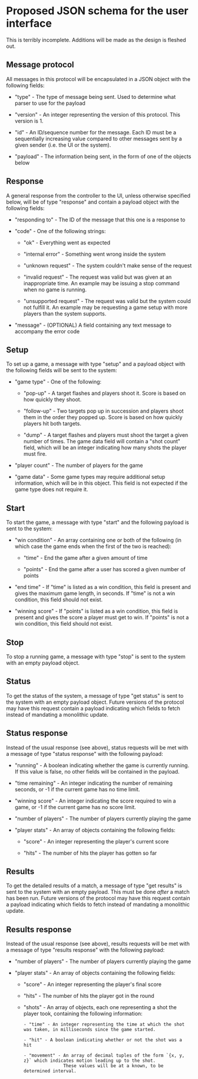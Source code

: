 # Proposed JSON schema for the user interface

This is terribly incomplete. Additions will be made as the design is fleshed out.

## Message protocol

All messages in this protocol will be encapsulated in a JSON object with the following fields:

- "type" - The type of message being sent. Used to determine what parser to use for the payload

- "version" - An integer representing the version of this protocol. This version is 1.

- "id" - An ID/sequence number for the message. Each ID must be a sequentially increasing value compared to other
  messages sent by a given sender (i.e. the UI or the system).

- "payload" - The information being sent, in the form of one of the objects below

## Response

A general response from the controller to the UI, unless otherwise specified below, will be of type "response"
and contain a payload object with the following fields:

- "responding to" - The ID of the message that this one is a response to

- "code" - One of the following strings:

    - "ok" - Everything went as expected

    - "internal error" - Something went wrong inside the system

    - "unknown request" - The system couldn't make sense of the request

    - "invalid request" - The request was valid but was given at an inappropriate time.
                          An example may be issuing a stop command when no game is running.

    - "unsupported request" - The request was valid but the system could not fulfill it.
                      An example may be requesting a game setup with more players than the system supports.

- "message" - (OPTIONAL) A field containing any text message to accompany the error code

## Setup

To set up a game, a message with type "setup" and a payload object with the following fields will be sent to the system:

- "game type" - One of the following:

  - "pop-up" - A target flashes and players shoot it. Score is based on how quickly they shoot.

  - "follow-up" - Two targets pop up in succession and players shoot them in the order they popped up.
                  Score is based on how quickly players hit both targets.

  - "dump" - A target flashes and players must shoot the target a given number of times.
             The game data field will contain a "shot count" field, which will be an integer indicating
             how many shots the player must fire.

- "player count" - The number of players for the game

- "game data" - Some game types may require additional setup information, which will be in this object.
                This field is not expected if the game type does not require it.

## Start

To start the game, a message with type "start" and the following payload is sent to the system:

- "win condition" - An array containing one or both of the following
  (in which case the game ends when the first of the two is reached):

  - "time" - End the game after a given amount of time

  - "points" - End the game after a user has scored a given number of points

- "end time" - If "time" is listed as a win condition,
               this field is present and gives the maximum game length, in seconds.
               If "time" is not a win condition, this field should not exist.

- "winning score" - If "points" is listed as a win condition,
                    this field is present and gives the score a player must get to win.
                    If "points" is not a win condition, this field should not exist.

## Stop

To stop a running game, a message with type "stop" is sent to the system with an empty payload object.

## Status

To get the status of the system, a message of type "get status" is sent to the system with an empty payload object.
Future versions of the protocol may have this request contain a payload indicating which fields to fetch
instead of mandating a monolithic update.

## Status response

Instead of the usual response (see above), status requests will be met with a message of type "status response"
with the following payload:

- "running" - A boolean indicating whether the game is currently running. If this value is false,
              no other fields will be contained in the payload.

- "time remaining" - An integer indicating the number of remaining seconds, or -1 if the current game has no time limit.

- "winning score" - An integer indicating the score required to win a game, or -1 if the current game has no score limit.

- "number of players" - The number of players currently playing the game

- "player stats" - An array of objects containing the following fields:

  - "score" - An integer representing the player's current score

  - "hits" - The number of hits the player has gotten so far

## Results

To get the detailed results of a match, a message of type "get results" is sent to the system with an empty payload.
This must be done _after_ a match has been run.
Future versions of the protocol may have this request contain a payload indicating which fields to fetch
instead of mandating a monolithic update.

## Results response

Instead of the usual response (see above), results requests will be met with a message of type "results response"
with the following payload:

- "number of players" - The number of players currently playing the game

- "player stats" - An array of objects containing the following fields:

  - "score" - An integer representing the player's final score

  - "hits" - The number of hits the player got in the round

  - "shots" - An array of objects, each one representing a shot the player took, containing the following information:

        - "time" - An integer representing the time at which the shot was taken, in milliseconds since the game started.

        - "hit" - A boolean indicating whether or not the shot was a hit

        - "movement" - An array of decimal tuples of the form `{x, y, z}` which indicates motion leading up to the shot.
                       These values will be at a known, to be determined interval.

